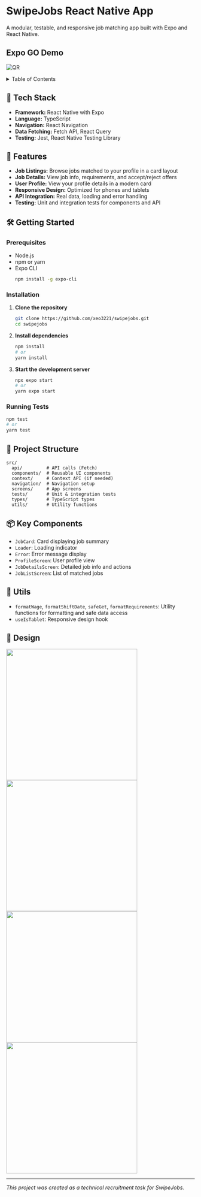 # SwipeJobs React Native App

A modular, testable, and responsive job matching app built with Expo and React Native.

## Expo GO Demo
![QR](https://github.com/user-attachments/assets/e931c75c-18cb-4841-98f8-af2d5a9966ed)

<details>
  <summary>Table of Contents</summary>
  <ol>
    <li><a href="#-tech-stack">Tech Stack</a></li>
    <li><a href="#-features">Features</a></li>
    <li><a href="#-getting-started">Getting Started</a>
      <ul>
        <li><a href="#prerequisites">Prerequisites</a></li>
        <li><a href="#installation">Installation</a></li>
      </ul>
    </li>
    <li><a href="#-project-structure">Project Structure</a></li>
    <li><a href="#-key-components">Key Components</a></li>
    <li><a href="#-utils">Utils</a></li>
    <li><a href="#-design">Design</a></li>
    <li><a href="#-future-improvements">Future Improvements</a></li>
    <li><a href="#acknowledgments">Acknowledgments</a></li>
  </ol>
</details>

## 🚀 Tech Stack

- **Framework:** React Native with Expo
- **Language:** TypeScript
- **Navigation:** React Navigation
- **Data Fetching:** Fetch API, React Query
- **Testing:** Jest, React Native Testing Library

## 🌟 Features

- **Job Listings:** Browse jobs matched to your profile in a card layout
- **Job Details:** View job info, requirements, and accept/reject offers
- **User Profile:** View your profile details in a modern card
- **Responsive Design:** Optimized for phones and tablets
- **API Integration:** Real data, loading and error handling
- **Testing:** Unit and integration tests for components and API

## 🛠 Getting Started

### Prerequisites

- Node.js
- npm or yarn
- Expo CLI
  ```sh
  npm install -g expo-cli
  ```

### Installation

1. **Clone the repository**
   ```sh
   git clone https://github.com/xeo3221/swipejobs.git
   cd swipejobs
   ```
2. **Install dependencies**
   ```sh
   npm install
   # or
   yarn install
   ```
3. **Start the development server**
   ```sh
   npx expo start
   # or
   yarn expo start
   ```

### Running Tests

```sh
npm test
# or
yarn test
```

## 📁 Project Structure

```
src/
  api/         # API calls (Fetch)
  components/  # Reusable UI components
  context/     # Context API (if needed)
  navigation/  # Navigation setup
  screens/     # App screens
  tests/       # Unit & integration tests
  types/       # TypeScript types
  utils/       # Utility functions
```

## 📦 Key Components

- `JobCard`: Card displaying job summary
- `Loader`: Loading indicator
- `Error`: Error message display
- `ProfileScreen`: User profile view
- `JobDetailsScreen`: Detailed job info and actions
- `JobListScreen`: List of matched jobs

## 🔧 Utils

- `formatWage`, `formatShiftDate`, `safeGet`, `formatRequirements`: Utility functions for formatting and safe data access
- `useIsTablet`: Responsive design hook

## 🎨 Design

  <img src="https://github.com/user-attachments/assets/589f60cc-8300-4322-ae02-e24370bf0621" width="350" height="auto" />
  <img src="https://github.com/user-attachments/assets/e67b4606-f0d2-4779-a312-6957bc60a7b0" width="350" height="auto" />
  <img src="https://github.com/user-attachments/assets/13c20474-477e-4c82-89e5-9c04f2730f4d" width="350" height="auto" />
  <img src="https://github.com/user-attachments/assets/f280298e-6726-4d86-baf7-82f362f29f91" width="350" height="auto" />

---

_This project was created as a technical recruitment task for SwipeJobs._

